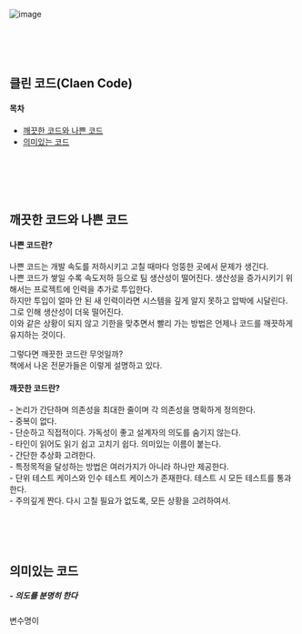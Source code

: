 

![image](https://user-images.githubusercontent.com/62210870/178767705-f8ddb4c4-08c9-4c7b-a9b6-9d82f6526191.png)
<br><br><br><br><br>


## 클린 코드(Claen Code)

#### 목차
- [깨끗한 코드와 나쁜 코드](#깨끗한-코드와-나쁜-코드)
- [의미있는 코드](#의미있는-코드)

<br><br><br><br>


## 깨끗한 코드와 나쁜 코드

#### 나쁜 코드란?
나쁜 코드는 개발 속도를 저하시키고 고칠 때마다 엉뚱한 곳에서 문제가 생긴다.<br>
나쁜 코드가 쌓일 수록 속도저하 등으로 팀 생산성이 떨어진다. 생산성을 증가시키기 위해서는 프로젝트에 인력을 추가로 투입한다. <br>
하지만 투입이 얼마 안 된 새 인력이라면 시스템을 깊게 알지 못하고 압박에 시달린다. 그로 인해 생산성이 더욱 떨어진다.<br>
이와 같은 상황이 되지 않고 기한을 맞추면서 빨리 가는 방법은 언제나 코드를 깨끗하게 유지하는 것이다.<br>

그렇다면 깨끗한 코드란 무엇일까? <br>
책에서 나온 전문가들은 이렇게 설명하고 있다.<br>


#### 깨끗한 코드란?
-&nbsp;논리가 간단하며 의존성을 최대한 줄이며 각 의존성을 명확하게 정의한다.<br>
-&nbsp;중복이 없다. <br>
-&nbsp;단순하고 직접적이다. 가독성이 좋고 설계자의 의도를 숨기지 않는다.<br>
-&nbsp;타인이 읽어도 읽기 쉽고 고치기 쉽다. 의미있는 이름이 붙는다.<br>
-&nbsp;간단한 추상화 고려한다.<br>
-&nbsp;특정목적을 달성하는 방법은 여러가지가 아니라 하나만 제공한다.<br>
-&nbsp;단위 테스트 케이스와 인수 테스트 케이스가 존재한다. 테스트 시 모든 테스트를 통과한다.<br>
-&nbsp;주의깊게 짠다. 다시 고칠 필요가 없도록, 모든 상황을 고려하여서.<br>
<br>
<br>
<br>
<br>
## 의미있는 코드
##### -&nbsp;의도를 분명히 한다
변수명이







